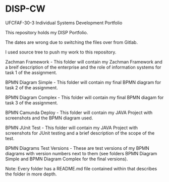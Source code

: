 # DISP-CW

UFCFAF-30-3 Individual Systems Development Portfolio

This repository holds my DISP Portfolio.

The dates are wrong due to switching the files over from Gitlab.

I used source tree to push my work to this repository.

Zachman Framework - This folder will contain my Zachman Framework and a breif description of the enterprise and the role of information systems for task 1 of the assignment.

BPMN Diagram Simple - This folder will contain my final BPMN diagram for task 2 of the assignment.

BPMN Diagram Complex - This folder will contain my final BPMN diagam for task 3 of the assignment.

BPMN Camunda Deploy - This folder will contain my JAVA Project with screenshots and the BPMN diagram used.

BPMN JUnit Test - This folder will contain my JAVA Project with screenshots for JUnit testing and a brief description of the scope of the test.

BPMN Diagrams Test Versions - These are test versions of my BPMN diagrams with version numbers next to them (see folders BPMN Diagram Simple and BPMN Diagram Complex for the final versions).

Note: Every folder has a README.md file contained within that describes the folder in more depth.
